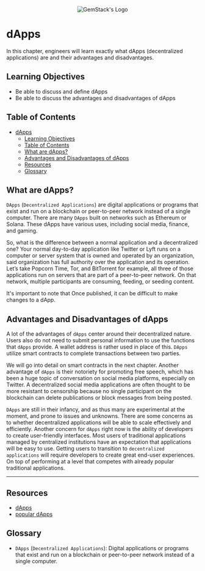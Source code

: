 <p align="center">
  <img
  src="https://camo.githubusercontent.com/e4ac909b3da508a9e5f8f5276359dd0d8a484a30dc58daf2b29755d87aa09b57/68747470733a2f2f67656d737461636b2e696f2f7374617469632f31626135356364376237663639393165633965646262386331343332323533342f30656261302f6c6f676f5f7072696d6172795f737461636b65642e61766966"
  alt="GemStack's Logo"
  />
</p>

# dApps

In this chapter, engineers will learn exactly what dApps (decentralized applications) are and their advantages and disadvantages.

## Learning Objectives

* Be able to discuss and define dApps
* Be able to discuss the advantages and disadvantages of dApps

## Table of Contents

- [dApps](#dapps)
  - [Learning Objectives](#learning-objectives)
  - [Table of Contents](#table-of-contents)
  - [What are dApps?](#what-are-dapps)
  - [Advantages and Disadvantages of dApps](#advantages-and-disadvantages-of-dapps)
  - [Resources](#resources)
  - [Glossary](#glossary)

## What are dApps?

`DApps` (`Decentralized Applications`) are digital applications or programs that exist and run on a blockchain or peer-to-peer network instead of a single computer. There are many `DApps` built on networks such as Ethereum or Solana. These dApps have various uses, including social media, finance, and gaming.

So, what is the difference between a normal application and a decentralized one? Your normal day-to-day application like Twitter or Lyft runs on a computer or server system that is owned and operated by an organization, said organization has full authority over the application and its operation. Let’s take Popcorn Time, Tor, and BitTorrent for example, all three of those applications run on servers that are part of a peer-to-peer network. On that network, multiple participants are consuming, feeding, or seeding content.

It's important to note that Once published, it can be difficult to make changes to a dApp.

## Advantages and Disadvantages of dApps

A lot of the advantages of `dApps` center around their decentralized nature. Users also do not need to submit personal information to use the functions that `dApps` provide. A wallet address is rather used in place of this. `DApps` utilize smart contracts to complete transactions between two parties.

We will go into detail on smart contracts in the next chapter. Another advantage of `dApps` is their notoriety for promoting free speech, which has been a huge topic of conversation on social media platforms, especially on Twitter. A decentralized social media applications are often thought to be more resistant to censorship because no single participant on the blockchain can delete publications or block messages from being posted.

`DApps` are still in their infancy, and as thus many are experimental at the moment, and prone to issues and unknowns. There are some concerns as to whether decentralized applications will be able to scale effectively and efficiently. Another concern for `dApps` right now is the ability of developers to create user-friendly interfaces. Most users of traditional applications managed by centralized institutions have an expectation that applications will be easy to use. Getting users to transition to `decentralized applications` will require developers to create great end-user experiences. On top of performing at a level that competes with already popular traditional applications.

---

## Resources

* [dApps](https://ethereum.org/en/dapps/)
* [popular dApps](https://dappradar.com/rankings/protocol/solana)

## Glossary

* `DApps` (`Decentralized Applications`): Digital applications or programs that exist and run on a blockchain or peer-to-peer network instead of a single computer.